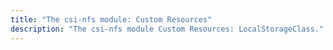 ```yaml
---
title: "The csi-nfs module: Custom Resources"
description: "The csi-nfs module Custom Resources: LocalStorageClass."
---
```


<!-- SCHEMA -->
